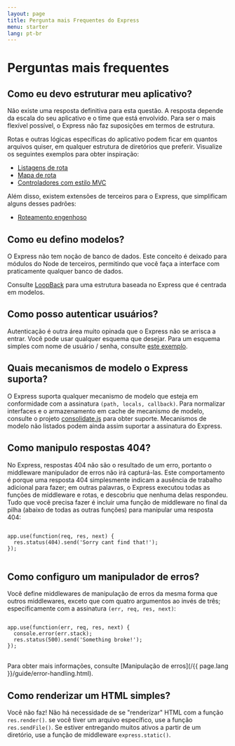 ```yaml
---
layout: page
title: Pergunta mais Frequentes do Express
menu: starter
lang: pt-br
---
```


# Perguntas mais frequentes

## Como eu devo estruturar meu aplicativo?

Não existe uma resposta definitiva para esta questão. A
resposta depende da escala do seu aplicativo e o time que está
envolvido. Para ser o mais flexível possível, o Express não faz
suposições em termos de estrutura.

Rotas e outras lógicas específicas do aplicativo podem ficar em
quantos arquivos quiser, em qualquer estrutura de diretórios que
preferir. Visualize os seguintes exemplos para obter inspiração:

* [Listagens de rota](https://github.com/expressjs/express/blob/4.13.1/examples/route-separation/index.js#L32-47)
* [Mapa de rota](https://github.com/expressjs/express/blob/4.13.1/examples/route-map/index.js#L52-L66)
* [Controladores com estilo MVC](https://github.com/expressjs/express/tree/master/examples/mvc)

Além disso, existem extensões de terceiros para o Express, que
simplificam alguns desses padrões:

* [Roteamento engenhoso](https://github.com/expressjs/express-resource)

## Como eu defino modelos?

O Express não tem noção de banco de dados. Este conceito é
deixado para módulos do Node de terceiros, permitindo que você faça
a interface com praticamente qualquer banco de dados.

Consulte [LoopBack](http://loopback.io) para
uma estrutura baseada no Express que é centrada em modelos.

## Como posso autenticar usuários?

Autenticação é outra área muito opinada que o Express não
se arrisca a entrar.  Você pode usar qualquer esquema que desejar.
Para um esquema simples com nome de usuário / senha, consulte
[este
exemplo](https://github.com/expressjs/express/tree/master/examples/auth).


## Quais mecanismos de modelo o Express suporta?

O Express suporta qualquer mecanismo de modelo que esteja em
conformidade com a assinatura `(path, locals,
callback)`.
Para normalizar interfaces e o armazenamento em
cache de mecanismo de modelo, consulte o projeto
[consolidate.js](https://github.com/visionmedia/consolidate.js)
para obter suporte. Mecanismos de modelo não listados podem ainda
assim suportar a assinatura do Express.

## Como manipulo respostas 404?

No Express, respostas 404 não são o resultado de um erro,
portanto o middleware manipulador de erros não irá capturá-las. Este comportamento é porque uma resposta 404 simplesmente indicam a
ausência de trabalho adicional para fazer; em outras palavras, o
Express executou todas as funções de middleware e rotas, e descobriu
que nenhuma delas respondeu. Tudo que você precisa fazer é incluir
uma função de middleware no final da pilha (abaixo de todas as outras
funções) para manipular uma resposta 404:

<pre>
<code class="language-javascript" translate="no">
app.use(function(req, res, next) {
  res.status(404).send('Sorry cant find that!');
});
</code>
</pre>

## Como configuro um manipulador de erros?

Você define middlewares de manipulação de erros da mesma forma
que outros middlewares, exceto que com quatro argumentos ao invés de
três; especificamente com a assinatura `(err, req, res, next)`:

<pre>
<code class="language-javascript" translate="no">
app.use(function(err, req, res, next) {
  console.error(err.stack);
  res.status(500).send('Something broke!');
});
</code>
</pre>

Para obter mais informações, consulte [Manipulação de erros](/{{ page.lang }}/guide/error-handling.html).

## Como renderizar um HTML simples?

Você não faz! Não há necessidade de se "renderizar" HTML com a
função `res.render()`.
se você tiver um arquivo
específico, use a função `res.sendFile()`.
Se estiver entregando muitos ativos a partir de um diretório, use a
função de middleware `express.static()`.
